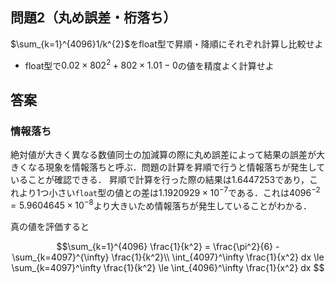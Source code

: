 ## 問題2（丸め誤差・桁落ち）

$\sum_{k=1}^{4096}1/k^{2}$をfloat型で昇順・降順にそれぞれ計算し比較せよ
- float型で$0.02×802^{2}+802×1.01−0$の値を精度よく計算せよ

## 答案
### 情報落ち

絶対値が大きく異なる数値同士の加減算の際に丸め誤差によって結果の誤差が大きくなる現象を情報落ちと呼ぶ．問題の計算を昇順で行うと情報落ちが発生していることが確認できる．
昇順で計算を行った際の結果は$1.6447253$であり，これより1つ小さい`float`型の値との差は$1.1920929\times10^{-7}$である．これは$4096^{-2}=5.9604645\times10^{-8}$より大きいため情報落ちが発生していることがわかる．

真の値を評価すると

```math
\sum_{k=1}^{4096} \frac{1}{k^2} = \frac{\pi^2}{6} - \sum_{k=4097}^{\infty} \frac{1}{k^2}\\
\int_{4097}^\infty \frac{1}{x^2} dx \le \sum_{k=4097}^\infty \frac{1}{k^2} \le \int_{4096}^\infty \frac{1}{x^2} dx
